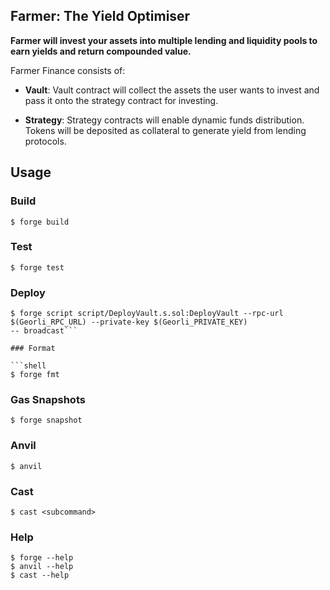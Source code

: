 ## Farmer: The Yield Optimiser

**Farmer will invest your assets into multiple lending and liquidity pools to earn yields and return compounded value.**

Farmer Finance consists of:

-   **Vault**: Vault contract will collect the assets the user wants to invest and pass it onto the strategy contract for investing.
  
-   **Strategy**: Strategy contracts will enable dynamic funds distribution. Tokens will be deposited as collateral to generate yield from lending protocols.

## Usage

### Build

```shell
$ forge build
```

### Test

```shell
$ forge test
```

### Deploy
```shell
$ forge script script/DeployVault.s.sol:DeployVault --rpc-url $(Georli_RPC_URL) --private-key $(Georli_PRIVATE_KEY)
-- broadcast```

### Format

```shell
$ forge fmt
```

### Gas Snapshots

```shell
$ forge snapshot
```

### Anvil

```shell
$ anvil
```

### Cast

```shell
$ cast <subcommand>
```

### Help

```shell
$ forge --help
$ anvil --help
$ cast --help
```
